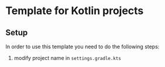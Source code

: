 # Template for Kotlin projects
## Setup

In order to use this template you need to do the following steps:
1. modify project name in `settings.gradle.kts`
